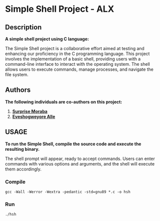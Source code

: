 # Simple Shell Project - ALX


## Description

**A simple shell project using C language:**

The Simple Shell project is a collaborative effort aimed at testing and enhancing our proficiency in the C programming language. This project involves the implementation of a basic shell, providing users with a command-line interface to interact with the operating system. The shell allows users to execute commands, manage processes, and navigate the file system.


## Authors

**The following individuals are co-authors on this project:**
1. __[Surprise Moraba](https://github.com/sapiness)__
2. __[Eveshogweyore Alle](https://github.com/eveshogweyore)__


## USAGE
**To run the Simple Shell, compile the source code and execute the resulting binary.**

The shell prompt will appear, ready to accept commands. Users can enter commands with various options and arguments, and the shell will execute them accordingly.

### Compile
`gcc -Wall -Werror -Wextra -pedantic -std=gnu89 *.c -o hsh`

### Run
`./hsh`

